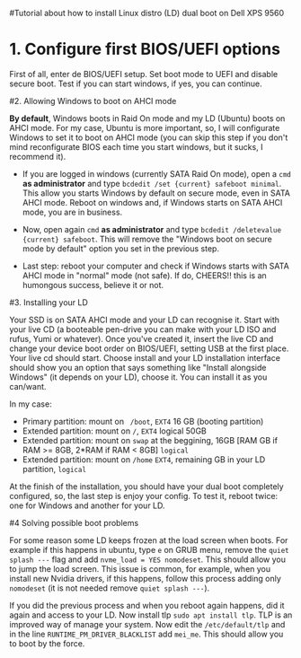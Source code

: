 #Tutorial about how to install Linux distro (LD) dual boot on Dell XPS 9560

# 1. Configure first BIOS/UEFI options

First of all, enter de BIOS/UEFI setup. Set boot mode to UEFI and disable secure boot. Test if you can start windows, if yes, you can continue.

#2. Allowing Windows to boot on AHCI mode


**By default**, Windows boots in Raid On mode and my LD (Ubuntu) boots on AHCI mode. For my case, Ubuntu is more important, so, I will configurate Windows to set it to boot on AHCI mode (you can skip this step if you don't mind reconfigurate BIOS each time you start windows, but it sucks, I recommend it).

- If you are logged in windows (currently SATA Raid On mode), open a `cmd` **as administrator** and type `bcdedit /set {current} safeboot minimal`. This allow you starts Windows by default on secure mode, even in SATA AHCI mode. Reboot on windows and, if Windows starts on SATA AHCI mode, you are in business.

- Now, open again `cmd` **as administrator** and type `bcdedit /deletevalue {current} safeboot`. This will remove the "Windows boot on secure mode by default" option you set in the previous step.

- Last step: reboot your computer and check if Windows starts with SATA AHCI mode in "normal" mode (not safe). If do, CHEERS!! this is an humongous success, believe it or not.

#3. Installing your LD

Your SSD is on SATA AHCI mode and your LD can recognise it. Start with your live CD (a booteable pen-drive you can make with your LD ISO and rufus, Yumi or whatever). Once you've created it, insert the live CD and change your device boot order on BIOS/UEFI, setting USB at the first place. Your live cd should start. Choose install and your LD installation interface should show you an option that says something like "Install alongside Windows" (it depends on your LD), choose it. You can install it as you can/want.

In my case:
  * Primary partition: mount on ` /boot`, `EXT4` 16 GB (booting partition)
  * Extended partition: mount on `/`, `EXT4` logical 50GB
  * Extended partition: mount on `swap` at the beggining, 16GB [RAM GB if RAM >= 8GB, 2\*RAM if RAM < 8GB] `logical`
  * Extended partition: mount on `/home` `EXT4`, remaining GB in your LD partition, `logical`

At the finish of the installation, you should have your dual boot completely configured, so, the last step is enjoy your config. To test it, reboot twice: one for Windows and another for your LD.

#4 Solving possible boot problems

For some reason some LD keeps frozen at the load screen when boots. For example if this happens in ubuntu, type `e` on GRUB menu, remove the `quiet splash ---` flag and add `nvme_load = YES nomodeset`. This should allow you to jump the load screen. This issue is common, for example, when you install new Nvidia drivers, if this happens, follow this process adding only `nomodeset` (it is not needed remove `quiet splash ---`).

If you did the previous process and when you reboot again happens, did it again and access to your LD. Now install tlp `sudo apt install tlp`. TLP is an improved way of manage your system. Now edit the `/etc/default/tlp` and in the line `RUNTIME_PM_DRIVER_BLACKLIST` add `mei_me`. This should allow you to boot by the force.
